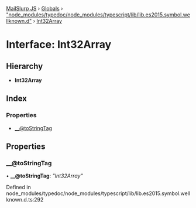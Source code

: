 [MailSlurp JS](../README.md) › [Globals](../globals.md) › ["node_modules/typedoc/node_modules/typescript/lib/lib.es2015.symbol.wellknown.d"](../modules/_node_modules_typedoc_node_modules_typescript_lib_lib_es2015_symbol_wellknown_d_.md) › [Int32Array](_node_modules_typedoc_node_modules_typescript_lib_lib_es2015_symbol_wellknown_d_.int32array.md)

# Interface: Int32Array

## Hierarchy

* **Int32Array**

## Index

### Properties

* [__@toStringTag](_node_modules_typedoc_node_modules_typescript_lib_lib_es2015_symbol_wellknown_d_.int32array.md#__@tostringtag)

## Properties

###  __@toStringTag

• **__@toStringTag**: *"Int32Array"*

Defined in node_modules/typedoc/node_modules/typescript/lib/lib.es2015.symbol.wellknown.d.ts:292
